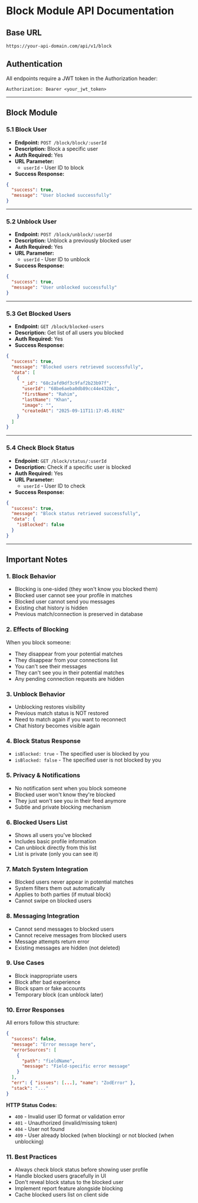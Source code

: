 # Block Module API Documentation

## Base URL
```
https://your-api-domain.com/api/v1/block
```

## Authentication
All endpoints require a JWT token in the Authorization header:
```
Authorization: Bearer <your_jwt_token>
```

---

## Block Module

### 5.1 Block User
- **Endpoint:** `POST /block/block/:userId`
- **Description:** Block a specific user
- **Auth Required:** Yes
- **URL Parameter:**
  - `userId` - User ID to block
- **Success Response:**
```json
{
  "success": true,
  "message": "User blocked successfully"
}
```

---

### 5.2 Unblock User
- **Endpoint:** `POST /block/unblock/:userId`
- **Description:** Unblock a previously blocked user
- **Auth Required:** Yes
- **URL Parameter:**
  - `userId` - User ID to unblock
- **Success Response:**
```json
{
  "success": true,
  "message": "User unblocked successfully"
}
```

---

### 5.3 Get Blocked Users
- **Endpoint:** `GET /block/blocked-users`
- **Description:** Get list of all users you blocked
- **Auth Required:** Yes
- **Success Response:**
```json
{
  "success": true,
  "message": "Blocked users retrieved successfully",
  "data": [
    {
      "_id": "68c2afd9df3c9faf2b23b97f",
      "userId": "68be6aeba0db89cc44e4328c",
      "firstName": "Rahim",
      "lastName": "Khan",
      "image": "",
      "createdAt": "2025-09-11T11:17:45.019Z"
    }
  ]
}
```

---

### 5.4 Check Block Status
- **Endpoint:** `GET /block/status/:userId`
- **Description:** Check if a specific user is blocked
- **Auth Required:** Yes
- **URL Parameter:**
  - `userId` - User ID to check
- **Success Response:**
```json
{
  "success": true,
  "message": "Block status retrieved successfully",
  "data": {
    "isBlocked": false
  }
}
```

---

## Important Notes

### 1. Block Behavior
- Blocking is one-sided (they won't know you blocked them)
- Blocked user cannot see your profile in matches
- Blocked user cannot send you messages
- Existing chat history is hidden
- Previous match/connection is preserved in database

### 2. Effects of Blocking
When you block someone:
- They disappear from your potential matches
- They disappear from your connections list
- You can't see their messages
- They can't see you in their potential matches
- Any pending connection requests are hidden

### 3. Unblock Behavior
- Unblocking restores visibility
- Previous match status is NOT restored
- Need to match again if you want to reconnect
- Chat history becomes visible again

### 4. Block Status Response
- `isBlocked: true` - The specified user is blocked by you
- `isBlocked: false` - The specified user is not blocked by you

### 5. Privacy & Notifications
- No notification sent when you block someone
- Blocked user won't know they're blocked
- They just won't see you in their feed anymore
- Subtle and private blocking mechanism

### 6. Blocked Users List
- Shows all users you've blocked
- Includes basic profile information
- Can unblock directly from this list
- List is private (only you can see it)

### 7. Match System Integration
- Blocked users never appear in potential matches
- System filters them out automatically
- Applies to both parties (if mutual block)
- Cannot swipe on blocked users

### 8. Messaging Integration
- Cannot send messages to blocked users
- Cannot receive messages from blocked users
- Message attempts return error
- Existing messages are hidden (not deleted)

### 9. Use Cases
- Block inappropriate users
- Block after bad experience
- Block spam or fake accounts
- Temporary block (can unblock later)

### 10. Error Responses

All errors follow this structure:
```json
{
  "success": false,
  "message": "Error message here",
  "errorSources": [
    {
      "path": "fieldName",
      "message": "Field-specific error message"
    }
  ],
  "err": { "issues": [...], "name": "ZodError" },
  "stack": "..."
}
```

**HTTP Status Codes:**
- `400` - Invalid user ID format or validation error
- `401` - Unauthorized (invalid/missing token)
- `404` - User not found
- `409` - User already blocked (when blocking) or not blocked (when unblocking)

### 11. Best Practices
- Always check block status before showing user profile
- Handle blocked users gracefully in UI
- Don't reveal block status to the blocked user
- Implement report feature alongside blocking
- Cache blocked users list on client side